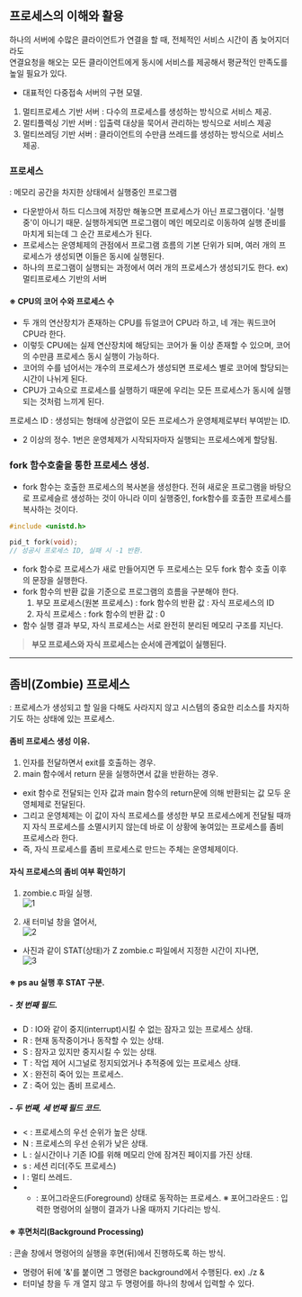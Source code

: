 ## 프로세스의 이해와 활용


하나의 서버에 수많은 클라이언트가 연결을 할 때, 전체적인 서비스 시간이 좀 늦어지더라도  
연결요청을 해오는 모든 클라이언트에게 동시에 서비스를 제공해서 평균적인 만족도를 높일 필요가 있다.

- 대표적인 다중접속 서버의 구현 모델.
 1. 멀티프로세스 기반 서버 : 다수의 프로세스를 생성하는 방식으로 서비스 제공.
 2. 멀티플렉싱 기반 서버 : 입출력 대상을 묵어서 관리하는 방식으로 서비스 제공
 3. 멀티쓰레딩 기반 서버 : 클라이언트의 수만큼 쓰레드를 생성하는 방식으로 서비스 제공.

### 프로세스
 : 메모리 공간을 차지한 상태에서 실행중인 프로그램
- 다운받아서 하드 디스크에 저장만 해놓으면 프로세스가 아닌 프로그램이다. '실행중'이 아니기 때문.
	실행하게되면 프로그램이 메인 메모리로 이동하여 실행 준비를 마치게 되는데 그 순간 프로세스가 된다.
- 프로세스는 운영체제의 관점에서 프로그램 흐름의 기본 단위가 되며, 여러 개의 프로세스가 생성되면 이들은 동시에 실행된다.
- 하나의 프로그램이 실행되는 과정에서 여러 개의 프로세스가 생성되기도 한다. ex) 멀티프로세스 기반의 서버

#### ※ CPU의 코어 수와 프로세스 수
- 두 개의 연산장치가 존재하는 CPU를 듀얼코어 CPU라 하고, 네 개는 쿼드코어 CPU라 한다.
- 이렇듯 CPU에는 실제 연산장치에 해당되는 코어가 둘 이상 존재할 수 있으며, 코어의 수만큼 프로세스 동시 실행이 가능하다.
- 코어의 수를 넘어서는 개수의 프로세스가 생성되면 프로세스 별로 코어에 할당되는 시간이 나뉘게 된다.
- CPU가 고속으로 프로세스를 실행하기 때문에 우리는 모든 프로세스가 동시에 실행되는 것처럼 느끼게 된다.

프로세스 ID : 생성되는 형태에 상관없이 모든 프로세스가 운영체제로부터 부여받는 ID.
- 2 이상의 정수. 1번은 운영체제가 시작되자마자 실행되는 프로세스에게 할당됨.

### fork 함수호출을 통한 프로세스 생성.

- fork 함수는 호출한 프로세스의 복사본을 생성한다. 전혀 새로운 프로그램을 바탕으로 프로세슬르 생성하는 것이 아니라 이미 실행중인, fork함수를 호출한 프로세스를 복사하는 것이다.
```c
#include <unistd.h>

pid_t fork(void);
// 성공시 프로세스 ID, 실패 시 -1 반환.
```

- fork 함수로 프로세스가 새로 만들어지면 두 프로세스는 모두 fork 함수 호출 이후의 문장을 실행한다.
- fork 함수의 반환 값을 기준으로 프로그램의 흐름을 구분해야 한다.
	1. 부모 프로세스(원본 프로세스) : fork 함수의 반환 값 : 자식 프로세스의 ID
	2. 자식 프로세스 : fork 함수의 반환 값 : 0
- 함수 실행 결과 부모, 자식 프로세스는 서로 완전히 분리된 메모리 구조를 지닌다.

> **부모 프로세스와 자식 프로세스는 순서에 관계없이 실행된다.**

-------------

## 좀비(Zombie) 프로세스
 : 프로세스가 생성되고 할 일을 다해도 사라지지 않고 시스템의 중요한 리소스를 차지하기도 하는 상태에 있는 프로세스.
 

#### 좀비 프로세스 생성 이유.
1. 인자를 전달하면서 exit를 호출하는 경우.
2. main 함수에서 return 문을 실행하면서 값을 반환하는 경우.

- exit 함수로 전달되는 인자 값과 main 함수의 return문에 의해 반환되는 값 모두 운영체제로 전달된다.  
- 그리고 운영체제는 이 값이 자식 프로세스를 생성한 부모 프로세스에게 전달될 때까지 자식 프로세스를 소멸시키지 않는데 
	바로 이 상황에 놓여있는 프로세스를 좀비 프로세스라 한다.
- 즉, 자식 프로세스를 좀비 프로세스로 만드는 주체는 운영체제이다.

#### 자식 프로세스의 좀비 여부 확인하기
1. zombie.c 파일 실행.  
![1](https://user-images.githubusercontent.com/50162252/122644709-a1150e80-d151-11eb-899d-86efcf3af8ad.PNG)

2. 새 터미널 창을 열어서,  
![2](https://user-images.githubusercontent.com/50162252/122644729-b8ec9280-d151-11eb-944f-77ac57c349e1.PNG)
 - 사진과 같이 STAT(상태)가 Z
zombie.c 파일에서 지정한 시간이 지나면,  
![3](https://user-images.githubusercontent.com/50162252/122644775-e5081380-d151-11eb-8d44-df2af76f8ddd.PNG)

#### ※ ps au 실행 후 STAT 구분.

##### - 첫 번째 필드.
 - D : IO와 같이 중지(interrupt)시킬 수 없는 잠자고 있는 프로세스 상태.
 - R : 현재 동작중이거나 동작할 수 있는 상태.
 - S : 잠자고 있지만 중지시킬 수 있는 상태.
 - T : 작업 제어 시그널로 정지되었거나 추적중에 있는 프로세스 상태.
 - X : 완전히 죽어 있는 프로세스.
 - Z : 죽어 있는 좀비 프로세스.

##### - 두 번째, 세 번째 필드 코드.
 - < : 프로세스의 우선 순위가 높은 상태.
 - N : 프로세스의 우선 순위가 낮은 상태.
 - L : 실시간이나 기존 IO를 위해 메모리 안에 잠겨진 페이지를 가진 상태.
 - s : 세션 리더(주도 프로세스)
 - l : 멀티 쓰레드.
 - + : 포어그라운드(Foreground) 상태로 동작하는 프로세스.
	※ 포어그라운드 : 입력한 명령어의 실행이 결과가 나올 때까지 기다리는 방식.
 
#### ※ 후면처리(Background Processing)
  : 콘솔 창에서 명령어의 실행을 후면(뒤)에서 진행하도록 하는 방식.
  - 명령어 뒤에 '&'를 붙이면 그 명령은 background에서 수행된다. ex) ./z & 
  - 터미널 창을 두 개 열지 않고 두 명령어를 하나의 창에서 입력할 수 있다.